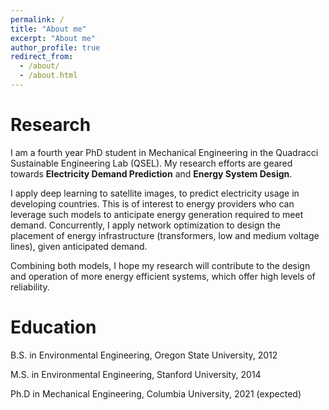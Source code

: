 ```yaml
---
permalink: /
title: "About me"
excerpt: "About me"
author_profile: true
redirect_from: 
  - /about/
  - /about.html
---
```


Research
======

I am a fourth year PhD student in Mechanical Engineering in the Quadracci Sustainable Engineering Lab (QSEL). My research efforts are geared towards **Electricity Demand Prediction** and **Energy System Design**. 

I apply deep learning to satellite images, to predict electricity usage in developing countries. This is of interest to energy providers who can leverage such models to anticipate energy generation required to meet demand. Concurrently, I apply network optimization to design the placement of energy infrastructure (transformers, low and medium voltage lines), given anticipated demand. 

Combining both models, I hope my research will contribute to the design and operation of more energy efficient systems, which offer high levels of reliability. 



Education
======
<i class="fas fa-graduation-cap"></i> B.S. in Environmental Engineering, Oregon State University, 2012    

<i class="fas fa-graduation-cap"></i> M.S. in Environmental Engineering, Stanford University, 2014  

<i class="fas fa-graduation-cap"></i> Ph.D in Mechanical Engineering, Columbia University, 2021 (expected)  
